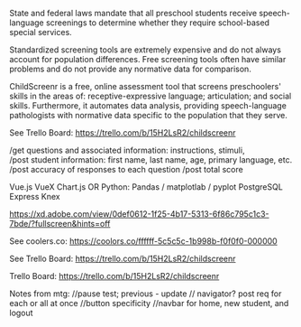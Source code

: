 <!-- Problem Statement: -->
State and federal laws mandate that all preschool students receive speech-language screenings to determine whether they require school-based special services. 

Standardized screening tools are extremely expensive and do not always account for population differences. Free screening tools often have similar problems and do not provide any normative data for comparison.

ChildScreenr is a free, online assessment tool that screens preschoolers' skills in the areas of: receptive-expressive language; articulation; and social skills. Furthermore, it automates data analysis, providing speech-language pathologists with normative data specific to the population that they serve. 

<!-- ERDs: -->
See Trello Board: https://trello.com/b/15H2LsR2/childscreenr 

<!-- Server Route Plan -->
/get questions and associated information: instructions, stimuli,  
/post student information: first name, last name, age, primary language, etc.
/post accuracy of responses to each question
/post total score 

<!-- Technologies -->
Vue.js
VueX
Chart.js OR Python: Pandas / matplotlab / pyplot 
PostgreSQL
Express
Knex

<!-- Wireframes -->
https://xd.adobe.com/view/0def0612-1f25-4b17-5313-6f86c795c1c3-7bde/?fullscreen&hints=off

<!-- Color Palette -->
See coolers.co: https://coolors.co/ffffff-5c5c5c-1b998b-f0f0f0-000000

<!-- User Stories -->
See Trello Board: https://trello.com/b/15H2LsR2/childscreenr 

<!-- Trello Board -->
Trello Board: https://trello.com/b/15H2LsR2/childscreenr

Notes from mtg:
//pause test; previous - update //
navigator? post req for each or all at once
//button specificity
//navbar for home, new student, and logout
